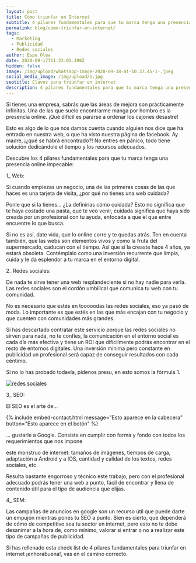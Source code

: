 ```yaml
---
layout: post
title: Cómo triunfar en Internet
subtitle: 4 pilares fundamentales para que tu marca tenga una presencia online impecable
permalink: blog/como-triunfar-en-internet/
tags:
  - Marketing
  - Publicidad
  - Redes sociales
author: Espe Olea
date: 2020-09-17T11:23:01.198Z
hidden: false
image: /img/upload/whatsapp-image-2020-09-18-at-10.37.45-1-.jpeg
social_media_image: /img/upload/1.jpg
seotitle: Claves para triunfar en internet
description: 4 pilares fundamentales para que tu marca tenga una presencia online impecable
---
```

Si tienes una empresa, sabrás que las áreas de mejora son prácticamente infinitas. Una de las que suelo encontrarme manga por hombro es la presencia online. ¡Qué difícil es pararse a ordenar los cajones desastre!

Esto es algo de lo que nos damos cuenta cuando alguien nos dice que ha entrado en nuestra web, o que ha visto nuestra página de facebook. Ay madre, ¡¿qué se habrá encontrado?! No entres en pánico, todo tiene solución dedicándole el tiempo y los recursos adecuados.

Descubre los 4 pilares fundamentales para que tu marca tenga una presencia online impecable:

1_ Web:

Si cuando empiezas un negocio, una de las primeras cosas de las que haces es una tarjeta de visita, ¿por qué no tienes una web cuidada?

Ponle que si la tienes… ¿La definirías cómo cuidada? Esto no significa que te haya costado una pasta, que te veo venir, cuidada significa que haya sido creada por un profesional con tu ayuda, enfocada a que el que entre encuentre lo que busca.

Si no es así, date vida, que lo online corre y te quedas atrás. Ten en cuenta también, que las webs son elementos vivos y como la fruta del supermercado, caducan con el tiempo. Así que si la creaste hace 4 años, ya estará obsoleta. Contémplalo como una inversión recurrente que limpia, cuida y le da esplendor a tu marca en el entorno digital.

2_ Redes sociales:

De nada te sirve tener una web resplandeciente si no hay nadie para verla. Las redes sociales son el cordón umbilical que comunica tu web con tu comunidad.

No es necesario que estés en tooooodas las redes sociales, eso ya pasó de moda. Lo importante es que estés en las que más encajan con tu negocio y que cuenten con comunidades más grandes.

Si has descartado contratar este servicio porque las redes sociales no sirven para nada, no te confíes, la comunicación en el entorno social es cada día más efectiva y tiene un ROI que difícilmente podrás encontrar en el resto de entornos digitales. Una inversión mínima pero constante en publicidad un profesional será capaz de conseguir resultados con cada céntimo.

Si no lo has probado todavía, pídenos presu, en esto somos la fórmula 1.

[![redes sociales](/img/upload/f1.gif)](/img/upload/f1.gif)

3_ SEO:

El SEO es el arte de...

{% include embed-contact.html message="Esto aparece en la cabecera" button="Esto aparece en el botón" %}

... gustarle a Google. Consiste en cumplir con forma y fondo con todos los requerimientos que nos impone

 este monstruo de internet: tamaños de imágenes, tiempos de carga, adaptación a Android y a IOS, cantidad y calidad de los textos, redes sociales, etc.

Resulta bastante engorroso y técnico este trabajo, pero con el profesional adecuado podrás tener una web a punto, fácil de encontrar y llena de contenido útil para el tipo de audiencia que elijas.

4_ SEM:

Las campañas de anuncios en google son un recurso útil que puede darte un empujón mientras pones tu SEO a punto. Bien es cierto, que dependerá de cómo de competitivo sea tu sector en internet, pero esto no te debe desanimar a la hora de, como mínimo, valorar si entrar o no a realizar este tipo de campañas de publicidad.

Si has rellenado esta check list de 4 pilares fundamentales para triunfar en internet ¡enhorabuena!, vas en el camino correcto.